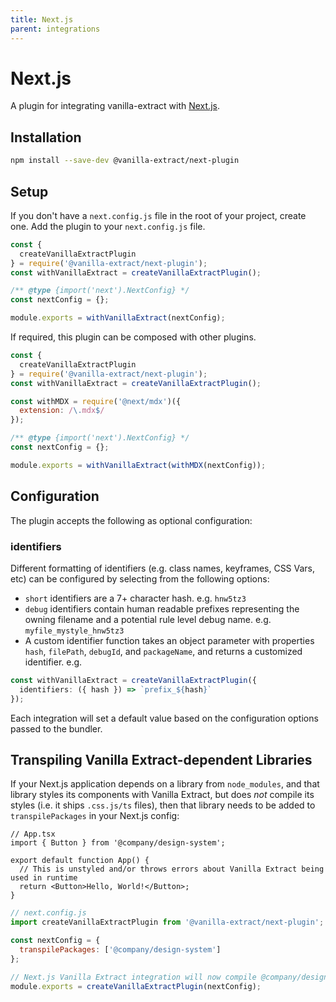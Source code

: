 ```yaml
---
title: Next.js
parent: integrations
---
```


# Next.js

A plugin for integrating vanilla-extract with [Next.js](https://nextjs.org).

## Installation

```bash
npm install --save-dev @vanilla-extract/next-plugin
```

## Setup

If you don't have a `next.config.js` file in the root of your project, create one. Add the plugin to your `next.config.js` file.

```js
const {
  createVanillaExtractPlugin
} = require('@vanilla-extract/next-plugin');
const withVanillaExtract = createVanillaExtractPlugin();

/** @type {import('next').NextConfig} */
const nextConfig = {};

module.exports = withVanillaExtract(nextConfig);
```

If required, this plugin can be composed with other plugins.

```js
const {
  createVanillaExtractPlugin
} = require('@vanilla-extract/next-plugin');
const withVanillaExtract = createVanillaExtractPlugin();

const withMDX = require('@next/mdx')({
  extension: /\.mdx$/
});

/** @type {import('next').NextConfig} */
const nextConfig = {};

module.exports = withVanillaExtract(withMDX(nextConfig));
```

## Configuration

The plugin accepts the following as optional configuration:

### identifiers

Different formatting of identifiers (e.g. class names, keyframes, CSS Vars, etc) can be configured by selecting from the following options:

- `short` identifiers are a 7+ character hash. e.g. `hnw5tz3`
- `debug` identifiers contain human readable prefixes representing the owning filename and a potential rule level debug name. e.g. `myfile_mystyle_hnw5tz3`
- A custom identifier function takes an object parameter with properties `hash`, `filePath`, `debugId`, and `packageName`, and returns a customized identifier. e.g.

```ts
const withVanillaExtract = createVanillaExtractPlugin({
  identifiers: ({ hash }) => `prefix_${hash}`
});
```

Each integration will set a default value based on the configuration options passed to the bundler.

## Transpiling Vanilla Extract-dependent Libraries

If your Next.js application depends on a library from `node_modules`, and that library styles its components with Vanilla Extract, but does _not_ compile its styles (i.e. it ships `.css.js/ts` files), then that library needs to be added to `transpilePackages` in your Next.js config:

```tsx
// App.tsx
import { Button } from '@company/design-system';

export default function App() {
  // This is unstyled and/or throws errors about Vanilla Extract being used in runtime
  return <Button>Hello, World!</Button>;
}
```

```js
// next.config.js
import createVanillaExtractPlugin from '@vanilla-extract/next-plugin';

const nextConfig = {
  transpilePackages: ['@company/design-system']
};

// Next.js Vanilla Extract integration will now compile @company/design-system styles
module.exports = createVanillaExtractPlugin(nextConfig);
```

